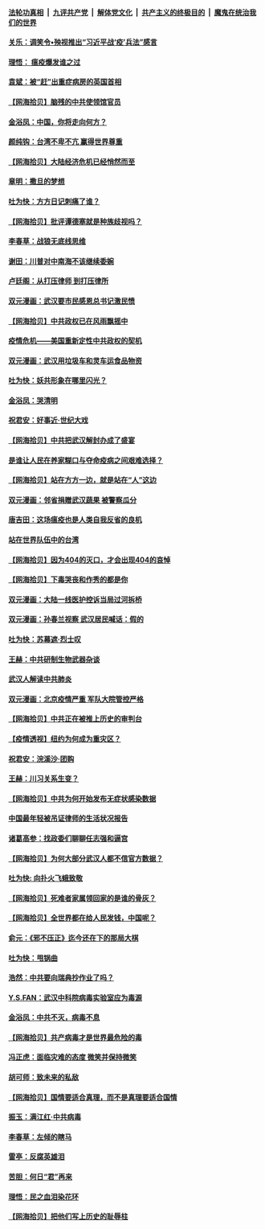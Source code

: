####  [法轮功真相](../../../../basic/blob/master/README.md?t=04152301) &nbsp;|&nbsp; [九评共产党](../../../../9ping.md/blob/master/README.md?t=04152301) &nbsp;|&nbsp; [解体党文化](../../../../jtdwh.md/blob/master/README.md?t=04152301)  &nbsp;|&nbsp; [共产主义的终极目的](../../../../gczydzjmd.md/blob/master/README.md?t=04152301) &nbsp;|&nbsp; [魔鬼在统治我们的世界](../../../../mgztzwmdsj.md/blob/master/README.md?t=04152301) 

#### [关乐：调笑令•殃视推出“习近平战‘疫’兵法”感言](../pages/nsc993/n12032806.md?t=04152301) 

#### [理悟： 瘟疫爆发谁之过](../pages/nsc993/n12032604.md?t=04152301) 

#### [袁斌：被“赶”出重症病房的英国首相](../pages/nsc993/n12031911.md?t=04152301) 

#### [【网海拾贝】脑残的中共使领馆官员](../pages/nsc993/n12031848.md?t=04152301) 

#### [金浴凤：中国，你将走向何方？](../pages/nsc993/n12029487.md?t=04152301) 

#### [颜纯钩：台湾不卑不亢  赢得世界尊重](../pages/nsc993/n12029336.md?t=04152301) 

#### [【网海拾贝】大陆经济危机已经悄然而至](../pages/nsc993/n12028651.md?t=04152301) 

#### [章明：撒旦的梦想](../pages/nsc993/n12027889.md?t=04152301) 

#### [吐为快：方方日记刺痛了谁？](../pages/nsc993/n12023156.md?t=04152301) 

#### [【网海拾贝】批评谭德塞就是种族歧视吗？](../pages/nsc993/n12022858.md?t=04152301) 

#### [李春草：战狼无底线思维](../pages/nsc993/n12022088.md?t=04152301) 

#### [谢田：川普对中南海不该继续委婉](../pages/nsc993/n12021089.md?t=04152301) 

#### [卢廷阁：从打压律师 到打压律所](../pages/nsc993/n12019704.md?t=04152301) 

#### [双元漫画：武汉要市民感恩总书记激民愤](../pages/nsc993/n12004567.md?t=04152301) 

#### [【网海拾贝】中共政权已在风雨飘摇中](../pages/nsc993/n12018736.md?t=04152301) 

#### [疫情危机——美国重新定性中共政权的契机](../pages/nsc993/n12017853.md?t=04152301) 

#### [双元漫画：武汉用垃圾车和灵车运食品物资](../pages/nsc993/n12004554.md?t=04152301) 

#### [吐为快：妖共形象在哪里闪光？](../pages/nsc993/n12015803.md?t=04152301) 

#### [金浴凤：哭清明](../pages/nsc993/n12015788.md?t=04152301) 

#### [祝君安：好事近·世纪大戏](../pages/nsc993/n12015773.md?t=04152301) 

#### [【网海拾贝】中共把武汉解封办成了盛宴](../pages/nsc993/n12015719.md?t=04152301) 

#### [是谁让人民在养家糊口与夺命疫病之间艰难选择？](../pages/nsc993/n12015203.md?t=04152301) 

#### [【网海拾贝】站在方方一边，就是站在“人”这边](../pages/nsc993/n12013340.md?t=04152301) 

#### [双元漫画：邻省捐赠武汉蔬果 被警察瓜分](../pages/nsc993/n12004526.md?t=04152301) 

#### [唐吉田：这场瘟疫也是人类自我反省的良机](../pages/nsc993/n12011969.md?t=04152301) 

#### [站在世界队伍中的台湾](../pages/nsc993/n12011026.md?t=04152301) 

#### [【网海拾贝】因为404的灭口，才会出现404的哀悼](../pages/nsc993/n12011258.md?t=04152301) 

#### [【网海拾贝】下毒哭丧和作秀的都是你](../pages/nsc993/n12010425.md?t=04152301) 

#### [双元漫画：大陆一线医护控诉当局过河拆桥](../pages/nsc993/n12004471.md?t=04152301) 

#### [双元漫画：孙春兰视察 武汉居民喊话：假的](../pages/nsc993/n12004452.md?t=04152301) 

#### [吐为快：苏幕遮·烈士叹](../pages/nsc993/n12006125.md?t=04152301) 

#### [王赫：中共研制生物武器杂谈](../pages/nsc993/n12005642.md?t=04152301) 

#### [武汉人解读中共肺炎](../pages/nsc993/n12001343.md?t=04152301) 

#### [双元漫画：北京疫情严重 军队大院管控严格](../pages/nsc993/n12002624.md?t=04152301) 

#### [【网海拾贝】中共正在被推上历史的审判台](../pages/nsc993/n12002620.md?t=04152301) 

#### [【疫情透视】纽约为何成为重灾区？](../pages/nsc993/n12001518.md?t=04152301) 

#### [祝君安：浣溪沙·团购](../pages/nsc993/n12002413.md?t=04152301) 

#### [王赫：川习关系生变？](../pages/nsc993/n11999519.md?t=04152301) 

#### [【网海拾贝】中共为何开始发布无症状感染数据](../pages/nsc993/n11997270.md?t=04152301) 

#### [中国最年轻被吊证律师的生活状况报告](../pages/nsc993/n11995095.md?t=04152301) 

#### [诸葛高参：找政委们聊聊任志强和逼宫](../pages/nsc993/n11993193.md?t=04152301) 

#### [【网海拾贝】为何大部分武汉人都不信官方数据？](../pages/nsc993/n11994015.md?t=04152301) 

#### [吐为快: 向扑火飞蛾致敬](../pages/nsc993/n11993324.md?t=04152301) 

#### [【网海拾贝】死难者家属领回家的是谁的骨灰？](../pages/nsc993/n11990938.md?t=04152301) 

#### [【网海拾贝】全世界都在给人民发钱，中国呢？](../pages/nsc993/n11989723.md?t=04152301) 

#### [俞元：《邪不压正》迄今还在下的那局大棋](../pages/nsc993/n11989162.md?t=04152301) 

#### [吐为快：甩锅曲](../pages/nsc993/n11988323.md?t=04152301) 

#### [浩然：中共要向瑞典抄作业了吗？](../pages/nsc993/n11988046.md?t=04152301) 

#### [Y.S.FAN：武汉中科院病毒实验室应为毒源](../pages/nsc993/n11987185.md?t=04152301) 

#### [金浴凤：中共不灭，病毒不息](../pages/nsc993/n11984947.md?t=04152301) 

#### [【网海拾贝】共产病毒才是世界最危险的毒](../pages/nsc993/n11984863.md?t=04152301) 

#### [冯正虎：面临灾难的态度 微笑并保持微笑](../pages/nsc993/n11984764.md?t=04152301) 

#### [胡可师：致未来的私敌](../pages/nsc993/n11984718.md?t=04152301) 

#### [【网海拾贝】国情要适合真理，而不是真理要适合国情](../pages/nsc993/n11982864.md?t=04152301) 

#### [振玉：满江红·中共病毒](../pages/nsc993/n11976805.md?t=04152301) 

#### [李春草：左倾的瞎马](../pages/nsc993/n11976792.md?t=04152301) 

#### [雷亭：反腐英雄泪](../pages/nsc993/n11976283.md?t=04152301) 

#### [苦胆：何日“君”再来](../pages/nsc993/n11976469.md?t=04152301) 

#### [理悟：民之血泪染花环](../pages/nsc993/n11976262.md?t=04152301) 

#### [【网海拾贝】把他们写上历史的耻辱柱](../pages/nsc993/n11975802.md?t=04152301) 

